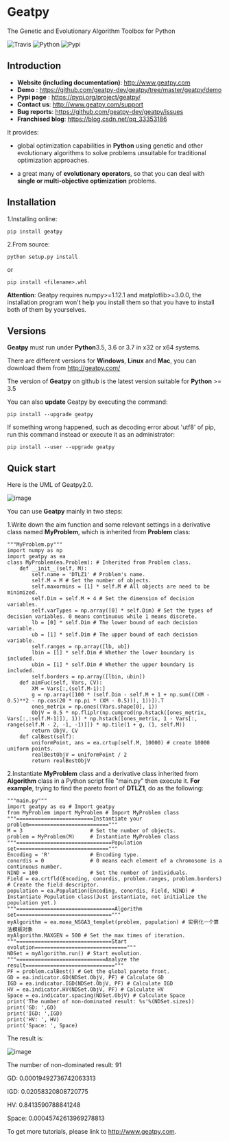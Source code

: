 # **Geatpy** 
The Genetic and Evolutionary Algorithm Toolbox for Python

![Travis](https://travis-ci.org/geatpy-dev/geatpy.svg?branch=master)
![Python](https://img.shields.io/badge/python->=3.5-green.svg)
![Pypi](https://img.shields.io/badge/pypi-2.0.0-blue.svg)

## Introduction
* **Website (including documentation)**: http://www.geatpy.com
* **Demo** : https://github.com/geatpy-dev/geatpy/tree/master/geatpy/demo
* **Pypi page** : https://pypi.org/project/geatpy/
* **Contact us**: http://www.geatpy.com/support
* **Bug reports**: https://github.com/geatpy-dev/geatpy/issues
* **Franchised blog**: https://blog.csdn.net/qq_33353186

It provides:

* global optimization capabilities in **Python** using genetic and other evolutionary algorithms to solve problems unsuitable for traditional optimization approaches.

* a great many of **evolutionary operators**, so that you can deal with **single or multi-objective optimization** problems.

## Installation
1.Installing online:

    pip install geatpy

2.From source:

    python setup.py install

or

    pip install <filename>.whl

**Attention**: Geatpy requires numpy>=1.12.1 and matplotlib>=3.0.0, the installation program won't help you install them so that you have to install both of them by yourselves.

## Versions

**Geatpy** must run under **Python**3.5, 3.6 or 3.7 in x32 or x64 systems.

There are different versions for **Windows**, **Linux** and **Mac**, you can download them from http://geatpy.com/

The version of **Geatpy** on github is the latest version suitable for **Python** >= 3.5

You can also **update** Geatpy by executing the command:

    pip install --upgrade geatpy

If something wrong happened, such as decoding error about 'utf8' of pip, run this command instead or execute it as an administrator:

    pip install --user --upgrade geatpy

Quick start
-----------

Here is the UML of Geatpy2.0.

![image](https://github.com/geatpy-dev/geatpy/blob/master/structure.svg)

You can use **Geatpy** mainly in two steps:

1.Write down the aim function and some relevant settings in a derivative class named **MyProblem**, which is inherited from **Problem** class:

    """MyProblem.py"""
    import numpy as np
    import geatpy as ea
    class MyProblem(ea.Problem): # Inherited from Problem class.
        def __init__(self, M):
            self.name = 'DTLZ1' # Problem's name.
            self.M = M # Set the number of objects.
            self.maxormins = [1] * self.M # All objects are need to be minimized.
            self.Dim = self.M + 4 # Set the dimension of decision variables.
            self.varTypes = np.array([0] * self.Dim) # Set the types of decision variables. 0 means continuous while 1 means discrete.
            lb = [0] * self.Dim # The lower bound of each decision variable.
            ub = [1] * self.Dim # The upper bound of each decision variable.
            self.ranges = np.array([lb, ub])
            lbin = [1] * self.Dim # Whether the lower boundary is included.
            ubin = [1] * self.Dim # Whether the upper boundary is included.
            self.borders = np.array([lbin, ubin])
        def aimFuc(self, Vars, CV):
            XM = Vars[:,(self.M-1):]
            g = np.array([100 * (self.Dim - self.M + 1 + np.sum(((XM - 0.5)**2 - np.cos(20 * np.pi * (XM - 0.5))), 1))]).T
            ones_metrix = np.ones((Vars.shape[0], 1))
            ObjV = 0.5 * np.fliplr(np.cumprod(np.hstack([ones_metrix, Vars[:,:self.M-1]]), 1)) * np.hstack([ones_metrix, 1 - Vars[:, range(self.M - 2, -1, -1)]]) * np.tile(1 + g, (1, self.M))
            return ObjV, CV
        def calBest(self):
            uniformPoint, ans = ea.crtup(self.M, 10000) # create 10000 uniform points.
            realBestObjV = uniformPoint / 2
            return realBestObjV

2.Instantiate **MyProblem** class and a derivative class inherited from **Algorithm** class in a Python script file "main.py" then execute it. **For example**, trying to find the pareto front of **DTLZ1**, do as the following:

    """main.py"""
    import geatpy as ea # Import geatpy
    from MyProblem import MyProblem # Import MyProblem class
    """=========================Instantiate your problem=========================="""
    M = 3                      # Set the number of objects.
    problem = MyProblem(M)     # Instantiate MyProblem class
    """===============================Population set=============================="""
    Encoding = 'R'             # Encoding type.
    conordis = 0               # 0 means each element of a chromosome is a continuous number.
    NIND = 100                 # Set the number of individuals.
    Field = ea.crtfld(Encoding, conordis, problem.ranges, problem.borders) # Create the field descriptor.
    population = ea.Population(Encoding, conordis, Field, NIND) # Instantiate Population class(Just instantiate, not initialize the population yet.)
    """================================Algorithm set==============================="""
    myAlgorithm = ea.moea_NSGA3_templet(problem, population) # 实例化一个算法模板对象
    myAlgorithm.MAXGEN = 500 # Set the max times of iteration.
    """===============================Start evolution=============================="""
    NDSet = myAlgorithm.run() # Start evolution.
    """=============================Analyze the result============================="""
    PF = problem.calBest() # Get the global pareto front.
    GD = ea.indicator.GD(NDSet.ObjV, PF) # Calculate GD
    IGD = ea.indicator.IGD(NDSet.ObjV, PF) # Calculate IGD
    HV = ea.indicator.HV(NDSet.ObjV, PF) # Calculate HV
    Space = ea.indicator.spacing(NDSet.ObjV) # Calculate Space
    print('The number of non-dominated result: %s'%(NDSet.sizes))
    print('GD: ',GD)
    print('IGD: ',IGD)
    print('HV: ', HV)
    print('Space: ', Space)

The result is:

![image](https://github.com/geatpy-dev/geatpy/blob/master/geatpy/testbed/moea_test/moea_test_DTLZ/Pareto%20Front.png)

The number of non-dominated result: 91

GD:  0.00019492736742063313

IGD:  0.02058320808720775

HV:  0.8413590788841248

Space:  0.00045742613969278813

To get more tutorials, please link to http://www.geatpy.com.
